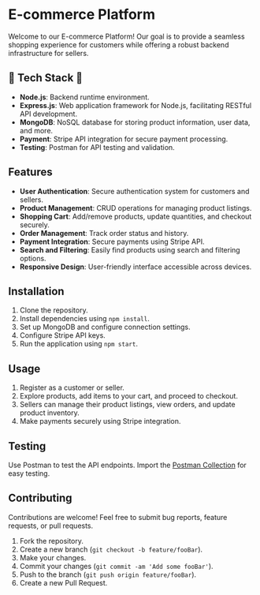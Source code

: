 # E-commerce Platform

Welcome to our E-commerce Platform! Our goal is to provide a seamless shopping experience for customers while offering a robust backend infrastructure for sellers.

## 🚀 Tech Stack 🚀

- **Node.js**: Backend runtime environment.
- **Express.js**: Web application framework for Node.js, facilitating RESTful API development.
- **MongoDB**: NoSQL database for storing product information, user data, and more.
- **Payment**: Stripe API integration for secure payment processing.
- **Testing**: Postman for API testing and validation.

## Features

- **User Authentication**: Secure authentication system for customers and sellers.
- **Product Management**: CRUD operations for managing product listings.
- **Shopping Cart**: Add/remove products, update quantities, and checkout securely.
- **Order Management**: Track order status and history.
- **Payment Integration**: Secure payments using Stripe API.
- **Search and Filtering**: Easily find products using search and filtering options.
- **Responsive Design**: User-friendly interface accessible across devices.

## Installation

1. Clone the repository.
2. Install dependencies using `npm install`.
3. Set up MongoDB and configure connection settings.
4. Configure Stripe API keys.
5. Run the application using `npm start`.

## Usage

1. Register as a customer or seller.
2. Explore products, add items to your cart, and proceed to checkout.
3. Sellers can manage their product listings, view orders, and update product inventory.
4. Make payments securely using Stripe integration.

## Testing

Use Postman to test the API endpoints. Import the [Postman Collection](postman_collection.json) for easy testing.

## Contributing

Contributions are welcome! Feel free to submit bug reports, feature requests, or pull requests.

1. Fork the repository.
2. Create a new branch (`git checkout -b feature/fooBar`).
3. Make your changes.
4. Commit your changes (`git commit -am 'Add some fooBar'`).
5. Push to the branch (`git push origin feature/fooBar`).
6. Create a new Pull Request.
